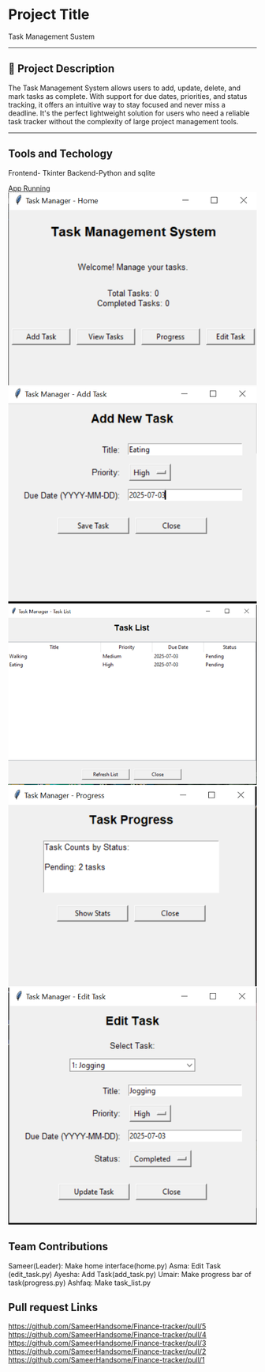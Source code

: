 # Project Title
Task Management Sustem

---

## 📌 Project Description

The Task Management System allows users to add, update, delete, and mark tasks as complete. With support for due dates, priorities, and status tracking, it offers an intuitive way to stay focused and never miss a deadline. It's the perfect lightweight solution for users who need a reliable task tracker without the complexity of large project management tools.

---
## Tools and Techology
Frontend- Tkinter
Backend-Python and sqlite

[App Running](images_tk/run.PNG)
![Main Interface](images_tk/tk1.PNG)
![Add Task](images_tk/tk2.PNG)
![Task List](images_tk/tk3.PNG)
![View task](images_tk/tk4.PNG)
![Task Updated](images_tk/tk5.PNG)

## Team Contributions

Sameer(Leader):
Make home interface(home.py)
Asma:
Edit Task (edit_task.py)
Ayesha:
Add Task(add_task.py)
Umair:
Make progress bar of task(progress.py)
Ashfaq:
Make task_list.py

## Pull request Links
https://github.com/SameerHandsome/Finance-tracker/pull/5
https://github.com/SameerHandsome/Finance-tracker/pull/4
https://github.com/SameerHandsome/Finance-tracker/pull/3
https://github.com/SameerHandsome/Finance-tracker/pull/2
https://github.com/SameerHandsome/Finance-tracker/pull/1
